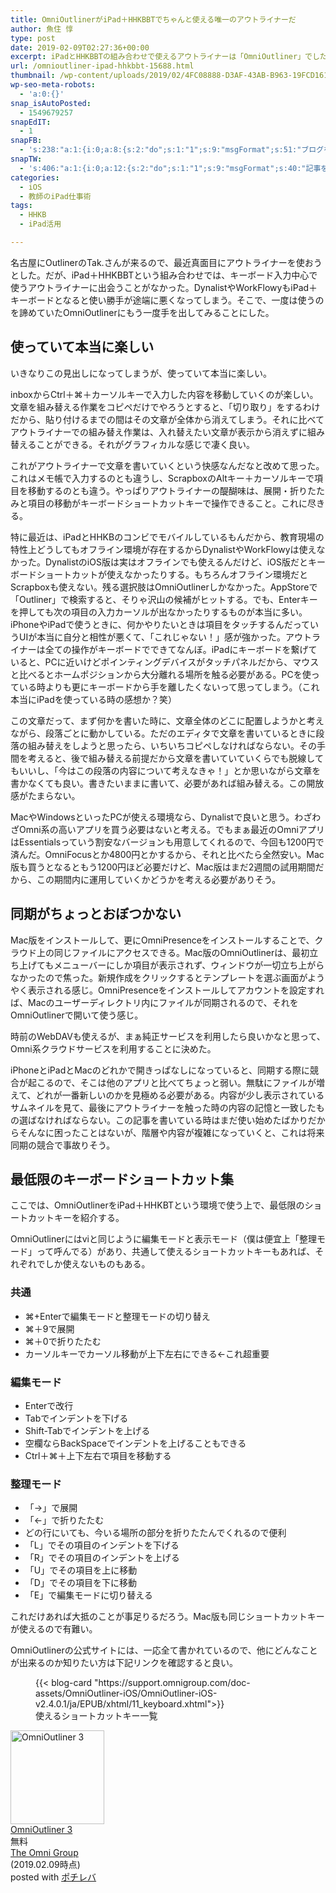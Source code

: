 ```yaml
---
title: OmniOutlinerがiPad＋HHKBBTでちゃんと使える唯一のアウトライナーだ
author: 魚住 惇
type: post
date: 2019-02-09T02:27:36+00:00
excerpt: iPadとHHKBBTの組み合わせで使えるアウトライナーは「OmniOutliner」でした
url: /omnioutliner-ipad-hhkbbt-15688.html
thumbnail: /wp-content/uploads/2019/02/4FC08888-D3AF-43AB-B963-19FCD161C12B.jpeg
wp-seo-meta-robots:
  - 'a:0:{}'
snap_isAutoPosted:
  - 1549679257
snapEdIT:
  - 1
snapFB:
  - 's:238:"a:1:{i:0;a:8:{s:2:"do";s:1:"1";s:9:"msgFormat";s:51:"ブログを更新しました！%TITLE% %SITENAME%";s:8:"postType";s:1:"A";s:9:"isAutoImg";s:1:"A";s:8:"imgToUse";s:0:"";s:9:"isAutoURL";s:1:"A";s:8:"urlToUse";s:0:"";s:4:"doFB";i:0;}}";'
snapTW:
  - 's:406:"a:1:{i:0;a:12:{s:2:"do";s:1:"1";s:9:"msgFormat";s:40:"記事を書きました: %TITLE%  %URL%";s:8:"attchImg";s:1:"1";s:9:"isAutoImg";s:1:"A";s:8:"imgToUse";s:0:"";s:9:"isAutoURL";s:1:"A";s:8:"urlToUse";s:0:"";s:4:"doTW";i:0;s:8:"isPosted";s:1:"1";s:4:"pgID";s:19:"1094060370342305792";s:7:"postURL";s:56:"https://twitter.com/jun3010me/status/1094060370342305792";s:5:"pDate";s:19:"2019-02-09 02:28:14";}}";'
categories:
  - iOS
  - 教師のiPad仕事術
tags:
  - HHKB
  - iPad活用

---
```

 

名古屋にOutlinerのTak.さんが来るので、最近真面目にアウトライナーを使おうとした。だが、iPad＋HHKBBTという組み合わせでは、キーボード入力中心で使うアウトライナーに出会うことがなかった。DynalistやWorkFlowyもiPad＋キーボードとなると使い勝手が途端に悪くなってしまう。そこで、一度は使うのを諦めていたOmniOutlinerにもう一度手を出してみることにした。

## 使っていて本当に楽しい

いきなりこの見出しになってしまうが、使っていて本当に楽しい。

inboxからCtrl＋⌘＋カーソルキーで入力した内容を移動していくのが楽しい。文章を組み替える作業をコピペだけでやろうとすると、「切り取り」をするわけだから、貼り付けるまでの間はその文章が全体から消えてしまう。それに比べてアウトライナーでの組み替え作業は、入れ替えたい文章が表示から消えずに組み替えることができる。それがグラフィカルな感じで凄く良い。

これがアウトライナーで文章を書いていくという快感なんだなと改めて思った。これはメモ帳で入力するのとも違うし、ScrapboxのAltキー＋カーソルキーで項目を移動するのとも違う。やっぱりアウトライナーの醍醐味は、展開・折りたたみと項目の移動がキーボードショートカットキーで操作できること。これに尽きる。

特に最近は、iPadとHHKBのコンビでモバイルしているもんだから、教育現場の特性上どうしてもオフライン環境が存在するからDynalistやWorkFlowyは使えなかった。DynalistのiOS版は実はオフラインでも使えるんだけど、iOS版だとキーボードショートカットが使えなかったりする。もちろんオフライン環境だとScrapboxも使えない。残る選択肢はOmniOutlinerしかなかった。AppStoreで「Outliner」で検索すると、そりゃ沢山の候補がヒットする。でも、Enterキーを押しても次の項目の入力カーソルが出なかったりするものが本当に多い。iPhoneやiPadで使うときに、何かやりたいときは項目をタッチするんだっていうUIが本当に自分と相性が悪くて、「これじゃない！」感が強かった。アウトライナーは全ての操作がキーボードでできてなんぼ。iPadにキーボードを繋げていると、PCに近いけどポインティングデバイスがタッチパネルだから、マウスと比べるとホームポジションから大分離れる場所を触る必要がある。PCを使っている時よりも更にキーボードから手を離したくないって思ってしまう。（これ本当にiPadを使っている時の感想か？笑）

この文章だって、まず何かを書いた時に、文章全体のどこに配置しようかと考えながら、段落ごとに動かしている。ただのエディタで文章を書いているときに段落の組み替えをしようと思ったら、いちいちコピペしなければならない。その手間を考えると、後で組み替える前提だから文章を書いていていくらでも脱線してもいいし、「今はこの段落の内容について考えなきゃ！」とか思いながら文章を書かなくても良い。書きたいままに書いて、必要があれば組み替える。この開放感がたまらない。

MacやWindowsといったPCが使える環境なら、Dynalistで良いと思う。わざわざOmni系の高いアプリを買う必要はないと考える。でもまぁ最近のOmniアプリはEssentialsっていう割安なバージョンも用意してくれるので、今回も1200円で済んだ。OmniFocusとか4800円とかするから、それと比べたら全然安い。Mac版も買うとなるともう1200円ほど必要だけど、Mac版はまだ2週間の試用期間だから、この期間内に運用していくかどうかを考える必要がありそう。

## 同期がちょっとおぼつかない

Mac版をインストールして、更にOmniPresenceをインストールすることで、クラウド上の同じファイルにアクセスできる。Mac版のOmniOutlinerは、最初立ち上げてもメニューバーにしか項目が表示されず、ウィンドウが一切立ち上がらなかったので焦った。新規作成をクリックするとテンプレートを選ぶ画面がようやく表示される感じ。OmniPresenceをインストールしてアカウントを設定すれば、Macのユーザーディレクトリ内にファイルが同期されるので、それをOmniOutlinerで開いて使う感じ。

時前のWebDAVも使えるが、まぁ純正サービスを利用したら良いかなと思って、Omni系クラウドサービスを利用することに決めた。

iPhoneとiPadとMacのどれかで開きっぱなしになっていると、同期する際に競合が起こるので、そこは他のアプリと比べてちょっと弱い。無駄にファイルが増えて、どれが一番新しいのかを見極める必要がある。内容が少し表示されているサムネイルを見て、最後にアウトライナーを触った時の内容の記憶と一致したもの選ばなければならない。この記事を書いている時はまだ使い始めたばかりだからそんなに困ったことはないが、階層や内容が複雑になっていくと、これは将来同期の競合で事故りそう。

## 最低限のキーボードショートカット集

ここでは、OmniOutlinerをiPad＋HHKBTという環境で使う上で、最低限のショートカットキーを紹介する。

OmniOutlinerにはviと同じように編集モードと表示モード（僕は便宜上「整理モード」って呼んでる）があり、共通して使えるショートカットキーもあれば、それぞれでしか使えないものもある。

### 共通

  * ⌘+Enterで編集モードと整理モードの切り替え
  * ⌘＋9で展開
  * ⌘＋0で折りたたむ
  * カーソルキーでカーソル移動が上下左右にできる←これ超重要

### 編集モード

  * Enterで改行
  * Tabでインデントを下げる
  * Shift-Tabでインデントを上げる
  * 空欄ならBackSpaceでインデントを上げることもできる
  * Ctrl＋⌘＋上下左右で項目を移動する

### 整理モード

  * 「→」で展開
  * 「←」で折りたたむ
  * どの行にいても、今いる場所の部分を折りたたんでくれるので便利
  * 「L」でその項目のインデントを下げる
  * 「R」でその項目のインデントを上げる
  * 「U」でその項目を上に移動
  * 「D」でその項目を下に移動
  * 「E」で編集モードに切り替える

これだけあれば大抵のことが事足りるだろう。Mac版も同じショートカットキーが使えるので有難い。

OmniOutlinerの公式サイトには、一応全て書かれているので、他にどんなことが出来るのか知りたい方は下記リンクを確認すると良い。<figure class="wp-block-embed is-type-rich is-provider-wp-oembed-blog-card-handler">

<div class="wp-block-embed__wrapper">
  {{< blog-card "https://support.omnigroup.com/doc-assets/OmniOutliner-iOS/OmniOutliner-iOS-v2.4.0.1/ja/EPUB/xhtml/11_keyboard.xhtml">}}
</div><figcaption>使えるショートカットキー一覧</figcaption></figure> 

<div class="cstmreba">
  <div class="pochireba">
    <a href="https://itunes.apple.com/jp/app/omnioutliner-3/id1174101450?mt=8&uo=4&at=11l7ge"><img decoding="async" loading="lazy" src="https://is5-ssl.mzstatic.com/image/thumb/Purple128/v4/58/d4/0c/58d40c5c-b9a0-3e18-ad3c-9d67686933c7/source/512x512bb.jpg" alt="OmniOutliner 3" class="pochi_img" width="150" height="150" /></a>
    <div class="pochi_info">
      <div class="pochi_name">
        <a href="https://itunes.apple.com/jp/app/omnioutliner-3/id1174101450?mt=8&uo=4&at=11l7ge">OmniOutliner 3</a>
      </div>
      <div class="pochi_price">
        無料
      </div>
      <div class="pochi_seller">
        <a href="https://itunes.apple.com/jp/developer/the-omni-group/id281731738?mt=8&uo=4&at=11l7ge">The Omni Group</a>
      </div>
      <div class="pochi_time">
        (2019.02.09時点)
      </div>
      <div class="pochi_post">
        posted with <a href="http://pochireba.com" rel="nofollow noopener noreferrer" target="_blank">ポチレバ</a>
      </div>
    </div>
    <div class="pochireba-footer">
    </div>
  </div>
</div>